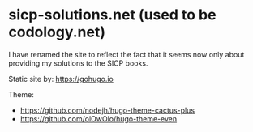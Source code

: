 # sicp-solutions.net (used to be codology.net)

I have renamed the site to reflect the fact that it seems now only about providing my solutions to the SICP books.

Static site by: https://gohugo.io

Theme:

- https://github.com/nodejh/hugo-theme-cactus-plus
- https://github.com/olOwOlo/hugo-theme-even
